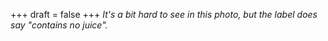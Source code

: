 
+++
draft = false
+++
_It's a bit hard to see in this photo, but the label does say "contains no juice"._
